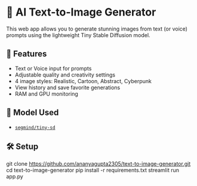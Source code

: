 # 🎨 AI Text-to-Image Generator

This web app allows you to generate stunning images from text (or voice) prompts using the lightweight Tiny Stable Diffusion model.

## 🚀 Features
- Text or Voice input for prompts
- Adjustable quality and creativity settings
- 4 image styles: Realistic, Cartoon, Abstract, Cyberpunk
- View history and save favorite generations
- RAM and GPU monitoring

## 🧠 Model Used
- [`segmind/tiny-sd`](https://huggingface.co/segmind/tiny-sd)

## 🛠️ Setup

git clone https://github.com/ananyagupta2305/text-to-image-generator.git
cd text-to-image-generator
pip install -r requirements.txt
streamlit run app.py
